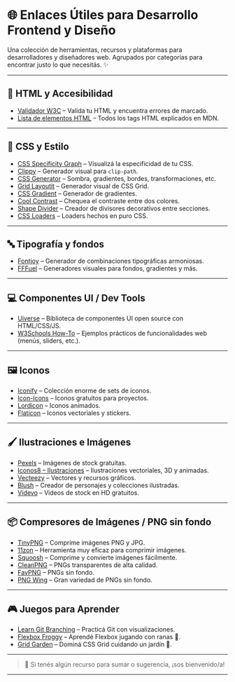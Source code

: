 # 🌐 Enlaces Útiles para Desarrollo Frontend y Diseño

Una colección de herramientas, recursos y plataformas para desarrolladores y diseñadores web. Agrupados por categorías para encontrar justo lo que necesitás. ✨

---

## 🧱 HTML y Accesibilidad

- [Validador W3C](https://validator.w3.org/) – Valida tu HTML y encuentra errores de marcado.
- [Lista de elementos HTML](https://developer.mozilla.org/es/docs/Web/HTML/Element) – Todos los tags HTML explicados en MDN.

---

## 🎨 CSS y Estilo

- [CSS Specificity Graph](https://jonassebastianohlsson.com/specificity-graph/) – Visualizá la especificidad de tu CSS.
- [Clippy](https://bennettfeely.com/clippy/) – Generador visual para `clip-path`.
- [CSS Generator](https://cssgenerator.org/) – Sombra, gradientes, bordes, transformaciones, etc.
- [Grid Layoutit](https://grid.layoutit.com/) – Generador visual de CSS Grid.
- [CSS Gradient](https://cssgradient.io/) – Generador de gradientes.
- [Cool Contrast](https://coolcontrast.vercel.app/) – Chequea el contraste entre dos colores.
- [Shape Divider](https://www.shapedivider.app/) – Creador de divisores decorativos entre secciones.
- [CSS Loaders](https://cssloaders.github.io/) – Loaders hechos en puro CSS.
  
---

## 🔤 Tipografía y fondos

- [Fontjoy](https://fontjoy.com/) – Generador de combinaciones tipográficas armoniosas.
- [FFFuel](https://www.fffuel.co/) – Generadores visuales para fondos, gradientes y más.

---

## 💻 Componentes UI / Dev Tools

- [Uiverse](https://uiverse.io/) – Biblioteca de componentes UI open source con HTML/CSS/JS.
- [W3Schools How-To](https://www.w3schools.com/howto/default.asp) – Ejemplos prácticos de funcionalidades web (menús, sliders, etc.).

---

## 🖼 Iconos

- [Iconify](https://icon-sets.iconify.design/) – Colección enorme de sets de iconos.
- [Icon-Icons](https://icon-icons.com/) – Iconos gratuitos para proyectos.
- [Lordicon](https://lordicon.com/) – Iconos animados.
- [Flaticon](https://www.flaticon.es/) – Iconos vectoriales y stickers.

---

## 🖌 Ilustraciones e Imágenes

- [Pexels](https://www.pexels.com/es-es/) – Imágenes de stock gratuitas.
- [Iconos8 – Ilustraciones](https://iconos8.es/illustrations) – Ilustraciones vectoriales, 3D y animadas.
- [Vecteezy](https://es.vecteezy.com/) – Vectores y recursos gráficos.
- [Blush](https://blush.design/es) – Creador de personajes y colecciones ilustradas.
- [Videvo](https://www.videvo.net/) – Videos de stock en HD gratuitos.

---

## 📦 Compresores de Imágenes / PNG sin fondo

- [TinyPNG](https://tinypng.com/) – Comprime imágenes PNG y JPG.
- [11zon](https://imagecompressor.11zon.com/es/compress-image/) – Herramienta muy eficaz para comprimir imágenes.
- [Squoosh](https://squoosh.app/) – Comprime y convierte imágenes fácilmente.
- [CleanPNG](https://www.cleanpng.com/) – PNGs transparentes de alta calidad.
- [FavPNG](https://favpng.com/) – PNGs sin fondo.
- [PNG Wing](https://www.pngwing.com/es) – Gran variedad de PNGs sin fondo.

---

## 🎮 Juegos para Aprender

- [Learn Git Branching](https://learngitbranching.js.org/?locale=es_AR) – Practicá Git con visualizaciones.
- [Flexbox Froggy](https://flexboxfroggy.com/#es) – Aprendé Flexbox jugando con ranas 🐸.
- [Grid Garden](https://cssgridgarden.com/#es) – Dominá CSS Grid cuidando un jardín 🥕.

---

> 📌 Si tenés algún recurso para sumar o sugerencia, ¡sos bienvenido/a!

---
